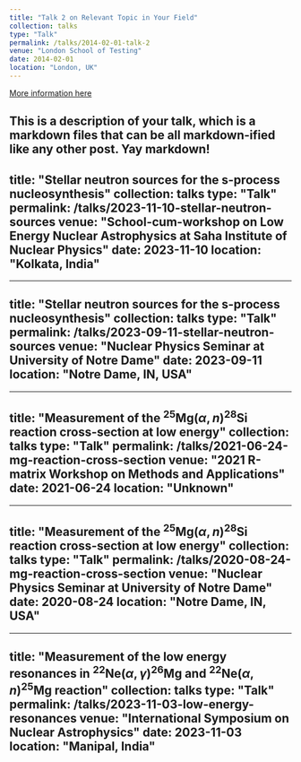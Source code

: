 ```yaml
---
title: "Talk 2 on Relevant Topic in Your Field"
collection: talks
type: "Talk"
permalink: /talks/2014-02-01-talk-2
venue: "London School of Testing"
date: 2014-02-01
location: "London, UK"
---
```


[More information here](http://example2.com)

This is a description of your talk, which is a markdown files that can be all markdown-ified like any other post. Yay markdown!
---
title: "Stellar neutron sources for the s-process nucleosynthesis"
collection: talks
type: "Talk"
permalink: /talks/2023-11-10-stellar-neutron-sources
venue: "School-cum-workshop on Low Energy Nuclear Astrophysics at Saha Institute of Nuclear Physics"
date: 2023-11-10
location: "Kolkata, India"
---

---
title: "Stellar neutron sources for the s-process nucleosynthesis"
collection: talks
type: "Talk"
permalink: /talks/2023-09-11-stellar-neutron-sources
venue: "Nuclear Physics Seminar at University of Notre Dame"
date: 2023-09-11
location: "Notre Dame, IN, USA"
---

---
title: "Measurement of the $^{25}\text{Mg}(\alpha,n)^{28}\text{Si}$ reaction cross-section at low energy"
collection: talks
type: "Talk"
permalink: /talks/2021-06-24-mg-reaction-cross-section
venue: "2021 R-matrix Workshop on Methods and Applications"
date: 2021-06-24
location: "Unknown"
---

---
title: "Measurement of the $^{25}\text{Mg}(\alpha,n)^{28}\text{Si}$ reaction cross-section at low energy"
collection: talks
type: "Talk"
permalink: /talks/2020-08-24-mg-reaction-cross-section
venue: "Nuclear Physics Seminar at University of Notre Dame"
date: 2020-08-24
location: "Notre Dame, IN, USA"
---

---
title: "Measurement of the low energy resonances in $^{22}\text{Ne}(\alpha,\gamma)^{26}\text{Mg}$ and $^{22}\text{Ne}(\alpha,n)^{25}\text{Mg}$ reaction"
collection: talks
type: "Talk"
permalink: /talks/2023-11-03-low-energy-resonances
venue: "International Symposium on Nuclear Astrophysics"
date: 2023-11-03
location: "Manipal, India"
---
